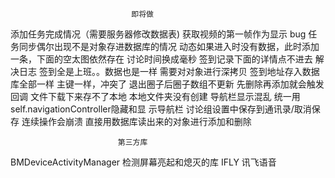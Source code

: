                                即将做
添加任务完成情况（需要服务器修改数据表)
获取视频的第一帧作为显示
                                bug
任务同步偶尔出现不是对象存进数据库的情况
动态如果进入时没有数据，此时添加一条，下面的空太图依然存在
讨论时间换成毫秒
签到记录下面的详情点不进去
                               解决日志
签到全是上班。。数据也是一样                    需要对对象进行深拷贝
签到地址存入数据库全部一样                      主键一样，冲突了
退出圈子后圈子数组不更新                        先删除再添加就会触发回调
文件下载下来存不了本地                         本地文件夹没有创建
导航栏显示混乱                                 统一用self.navigationController隐藏和显          示导航栏
讨论组设置中保存到通讯录/取消保存 连续操作会崩溃   直接用数据库读出来的对象进行添加和删除


                            第三方库
BMDeviceActivityManager             检测屏幕亮起和熄灭的库
IFLY                                讯飞语音
